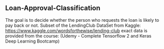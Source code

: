 ## Loan-Approval-Classification

The goal is to decide whether the person who requests the loan is likely to pay back or not.
Subset of the LendingClub DataSet from Kaggle: https://www.kaggle.com/wordsforthewise/lending-club
exact data is provided from the course: (Udemy - Complete Tensorflow 2 and Keras Deep Learning Bootcamp)
